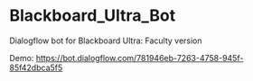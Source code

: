 # Blackboard_Ultra_Bot
Dialogflow bot for Blackboard Ultra: Faculty version

Demo:
https://bot.dialogflow.com/781946eb-7263-4758-945f-85f42dbca5f5 
